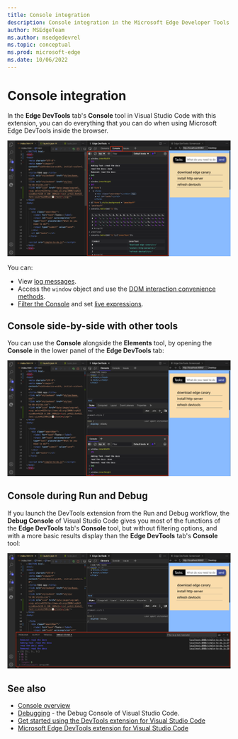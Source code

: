 ```yaml
---
title: Console integration
description: Console integration in the Microsoft Edge Developer Tools extension for Visual Studio Code.
author: MSEdgeTeam
ms.author: msedgedevrel
ms.topic: conceptual
ms.prod: microsoft-edge
ms.date: 10/06/2022
---
```

# Console integration

In the **Edge DevTools** tab's **Console** tool in Visual Studio Code with this extension, you can do everything that you can do when using Microsoft Edge DevTools inside the browser.

![The DevTools Console inside the extension as an own tab](./console-integration-images/console-full.png)

You can:
*  View [log messages](../../devtools-guide-chromium/console/console-log.md).
*  Access the `window` object and use the [DOM interaction convenience methods](../../devtools-guide-chromium/console/console-dom-interaction.md).
*  [Filter the Console](../../devtools-guide-chromium/console/console-filters.md) and set [live expressions](../../devtools-guide-chromium/live-expressions.md).


<!-- ====================================================================== -->
## Console side-by-side with other tools

You can use the **Console** alongside the **Elements** tool, by opening the **Console** in the lower panel of the **Edge DevTools** tab:

![The DevTools Console inside the extension alongside the elements tool](./console-integration-images/console-in-elements.png)


<!-- ====================================================================== -->
## Console during Run and Debug

If you launch the DevTools extension from the Run and Debug workflow, the **Debug Console** of Visual Studio Code gives you most of the functions of the **Edge DevTools** tab's **Console** tool, but without filtering options, and with a more basic results display than the **Edge DevTools** tab's **Console** tool:

![The DevTools Console is available when the extension is launched from a Run and Debug workflow](./console-integration-images/console-integration.png)


<!-- ====================================================================== -->
## See also

* [Console overview](/microsoft-edge/devtools-guide-chromium/console/index.md)
* [Debugging](https://code.visualstudio.com/Docs/editor/debugging) - the Debug Console of Visual Studio Code.
* [Get started using the DevTools extension for Visual Studio Code](./get-started.md)
* [Microsoft Edge DevTools extension for Visual Studio Code](../microsoft-edge-devtools-extension.md)
